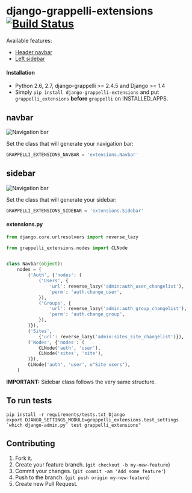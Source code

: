 # django-grappelli-extensions [![Build Status](https://travis-ci.org/django-grappelli-extensions/django-grappelli-extensions.png?branch=master)](https://travis-ci.org/django-grappelli-extensions/django-grappelli-extensions)


Available features:
* [Header navbar](#navbar)
* [Left sidebar](#sidebar)

#### Installation

* Python 2.6, 2.7, django-grappelli >= 2.4.5 and Django >= 1.4
* Simply ```pip install django-grappelli-extensions``` and put ```grappelli_extensions``` **before** ```grappelli``` on INSTALLED_APPS.


## navbar

![Navigation bar](https://github.com/django-grappelli-extensions/django-grappelli-extensions/raw/master/screenshot.jpg)

Set the class that will generate your navigation bar:

```python
GRAPPELLI_EXTENSIONS_NAVBAR = 'extensions.Navbar'
```

## sidebar

![Navigation bar](https://github.com/django-grappelli-extensions/django-grappelli-extensions/raw/master/sidebar_screenshot.jpg)

Set the class that will generate your sidebar:
```python
GRAPPELLI_EXTENSIONS_SIDEBAR = 'extensions.Sidebar'
```
#### extensions.py

```python
from django.core.urlresolvers import reverse_lazy

from grappelli_extensions.nodes import CLNode


class Navbar(object):
    nodes = (
        ('Auth', {'nodes': (
            ('Users', {
                'url': reverse_lazy('admin:auth_user_changelist'),
                'perm': 'auth.change_user',
            }),
            ('Groups', {
                'url': reverse_lazy('admin:auth_group_changelist'),
                'perm': 'auth.change_group',
            }),
        )}),
        ('Sites',
            {'url': reverse_lazy('admin:sites_site_changelist')}),
        ('Nodes', {'nodes': (
            CLNode('auth', 'user'),
            CLNode('sites', 'site'),
        )}),
        CLNode('auth', 'user', u"Site users"),
    )
```

**IMPORTANT:** Sidebar class follows the very same structure.

## To run tests

```
pip install -r requirements/tests.txt Django
export DJANGO_SETTINGS_MODULE=grappelli_extensions.test_settings
`which django-admin.py` test grappelli_extensions"
```

## Contributing

1. Fork it.
2. Create your feature branch. (`git checkout -b my-new-feature`)
3. Commit your changes. (`git commit -am 'Add some feature'`)
4. Push to the branch. (`git push origin my-new-feature`)
5. Create new Pull Request.
